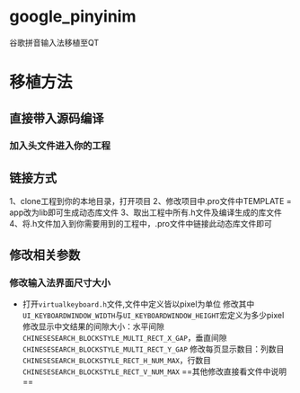# google_pinyinim
谷歌拼音输入法移植至QT
# 移植方法
## 直接带入源码编译
### 加入头文件进入你的工程
## 链接方式
1、clone工程到你的本地目录，打开项目
2、修改项目中.pro文件中TEMPLATE = app改为lib即可生成动态库文件
3、取出工程中所有.h文件及编译生成的库文件
4、将.h文件加入到你需要用到的工程中，.pro文件中链接此动态库文件即可
## 修改相关参数
### 修改输入法界面尺寸大小
- 打开`virtualkeyboard.h`文件,文件中定义皆以pixel为单位
修改其中`UI_KEYBOARDWINDOW_WIDTH`与`UI_KEYBOARDWINDOW_HEIGHT`宏定义为多少pixel
修改显示中文结果的间隙大小：水平间隙`CHINESESEARCH_BLOCKSTYLE_MULTI_RECT_X_GAP`，垂直间隙`CHINESESEARCH_BLOCKSTYLE_MULTI_RECT_Y_GAP`
修改每页显示数目：列数目`CHINESESEARCH_BLOCKSTYLE_RECT_H_NUM_MAX`，行数目`CHINESESEARCH_BLOCKSTYLE_RECT_V_NUM_MAX`
==其他修改直接看文件中说明==
